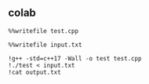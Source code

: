 ## colab
```batch
%%writefile test.cpp
```
```batch
%%writefile input.txt
```
```batch
!g++ -std=c++17 -Wall -o test test.cpp
!./test < input.txt
!cat output.txt
```
